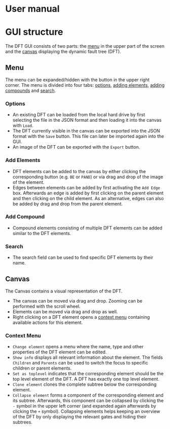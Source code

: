 User manual
===========

# GUI structure

The DFT GUI consists of two parts: the [menu](#menu) in the upper part of the screen and the [canvas](#canvas) displaying the dynamic fault tree (DFT).

## Menu

The menu can be expanded/hidden with the button in the upper right corner.
The menu is divided into four tabs: [options](#options), [adding elements](#add-elements), [adding compounds](#add-compound) and [search](#search).

### Options
- An existing DFT can be loaded from the local hard drive by first selecting the file in the JSON format and then loading it into the canvas with `Load`.
- The DFT currently visible in the canvas can be exported into the JSON format with the `Save` button. This file can later be imported again into the GUI.
- An image of the DFT can be exported with the `Export` button.

### Add Elements
- DFT elements can be added to the canvas by either clicking the corresponding button (e.g. `BE` or `PAND`) or via drag and drop of the image of the element.
- Edges between elements can be added by first activating the `Add Edge` box.
  Afterwards an edge is added by first clicking on the parent element and then clicking on the child element.
  As an alternative, edges can also be added by drag and drop from the parent element.

### Add Compound
- Compound elements consisting of multiple DFT elements can be added similar to the DFT elements.

### Search
- The search field can be used to find specific DFT elements by their name.

## Canvas
The Canvas contains a visual representation of the DFT.
- The canvas can be moved via drag and drop. Zooming can be performed with the scroll wheel.
- Elements can be moved via drag and drop as well.
- Right clicking on a DFT element opens a [context menu](#context-menu) containing available actions for this element.

### Context Menu
- `Change element` opens a menu where the name, type and other properties of the DFT element can be edited.
- `Show info` displays all relevant information about the element. The fields `Children` and `Parents` can be used to switch the focus to specific children or parent elements.
- `Set as toplevel` indicates that the corresponding element should be the top level element of the DFT.
  A DFT has exactly one top level element.
- `Clone element` clones the complete subtree below the corresponding element.
- `Collapse element` forms a component of the corresponding element and its subtree.
  Afterwards, this component can be collapsed by clicking the `-` symbol in the upper left corner (and expanded again afterwards by clicking the `+` symbol).
  Collapsing elements helps keeping an overview of the DFT by only displaying the relevant gates and hiding their subtrees.